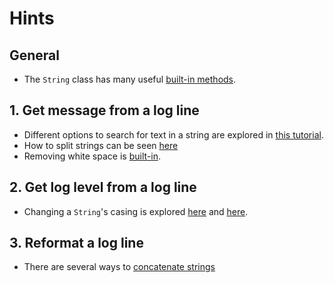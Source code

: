 # Hints

## General

- The `String` class has many useful [built-in methods][string-class].

## 1. Get message from a log line

- Different options to search for text in a string are explored
  in [this tutorial][tutorial-search-text-in-string].
- How to split strings can be seen [here][tutorial-split-strings]
- Removing white space is [built-in][tutorial-trim-white-space].

## 2. Get log level from a log line

- Changing a `String`'s casing is explored [here][tutorial-changing-case-upper]
  and [here][tutorial-changing-case-lower].

## 3. Reformat a log line

- There are several ways to [concatenate strings][tutorial-concatenate-strings]

[string-class]: https://docs.oracle.com/javase/8/docs/api/java/lang/String.html

[tutorial-search-text-in-string]: https://javarevisited.blogspot.com/2016/10/how-to-check-if-string-contains-another-substring-in-java-indexof-example.html

[tutorial-trim-white-space]: https://www.geeksforgeeks.org/java-string-trim-method-example/

[tutorial-changing-case-upper]: https://www.javatpoint.com/java-string-touppercase

[tutorial-changing-case-lower]: https://www.javatpoint.com/java-string-tolowercase

[tutorial-concatenate-strings]: https://www.javatpoint.com/string-concatenation-in-java

[tutorial-split-strings]: https://www.geeksforgeeks.org/split-string-java-examples/
